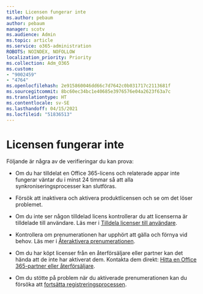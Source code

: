 ```yaml
---
title: Licensen fungerar inte
ms.author: pebaum
author: pebaum
manager: scotv
ms.audience: Admin
ms.topic: article
ms.service: o365-administration
ROBOTS: NOINDEX, NOFOLLOW
localization_priority: Priority
ms.collection: Adm_O365
ms.custom:
- "9002459"
- "4764"
ms.openlocfilehash: 2e915860046dd66c7d7642c0b031717c2113681f
ms.sourcegitcommit: 8bc60ec34bc1e40685e3976576e04a2623f63a7c
ms.translationtype: HT
ms.contentlocale: sv-SE
ms.lasthandoff: 04/15/2021
ms.locfileid: "51836513"
---
```

# <a name="license-not-working"></a>Licensen fungerar inte

Följande är några av de verifieringar du kan prova:

- Om du har tilldelat en Office 365-licens och relaterade appar inte fungerar väntar du i minst 24 timmar så att alla synkroniseringsprocesser kan slutföras. 

- Försök att inaktivera och aktivera produktlicensen och se om det löser problemet. 

- Om du inte ser någon tilldelad licens kontrollerar du att licenserna är tilldelade till användare. Läs mer i [Tilldela licenser till användare](https://docs.microsoft.com/microsoft-365/admin/manage/assign-licenses-to-users?view=o365-worldwide).

- Kontrollera om prenumerationen har upphört att gälla och förnya vid behov. Läs mer i [Återaktivera prenumerationen](https://docs.microsoft.com/alchemyinsights/reactivate-your-subscription). 

- Om du har köpt licenser från en återförsäljare eller partner kan det hända att de inte har aktiverat dem. Kontakta dem direkt: [Hitta en Office 365-partner eller återförsäljare](https://docs.microsoft.com//microsoft-365/admin/manage/find-your-partner-or-reseller).

- Om du stötte på problem när du aktiverade prenumerationen kan du försöka att [fortsätta registreringsprocessen](https://go.microsoft.com/fwlink/?linkid=2126800).

